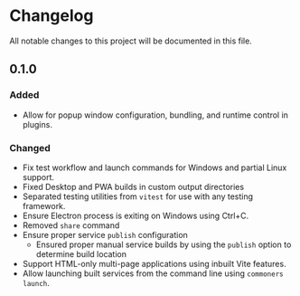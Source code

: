 # Changelog

All notable changes to this project will be documented in this file.

## 0.1.0
### Added
- Allow for popup window configuration, bundling, and runtime control in plugins.

### Changed
- Fix test workflow and launch commands for Windows and partial Linux support.
- Fixed Desktop and PWA builds in custom output directories
- Separated testing utilities from `vitest` for use with any testing framework.
- Ensure Electron process is exiting on Windows using Ctrl+C.
- Removed `share` command
- Ensure proper service `publish` configuration
    - Ensured proper manual service builds by using the `publish` option to determine build location
- Support HTML-only multi-page applications using inbuilt Vite features.
- Allow launching built services from the command line using `commoners launch`.